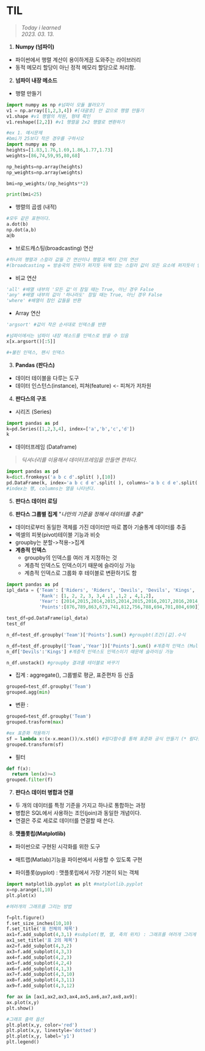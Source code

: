 # **TIL**
>*Today i learned* \
>*2023. 03. 13.*   

1. **Numpy (넘파이)**
- 파이썬에서 행렬 계산이 용이하게끔 도와주는 라이브러리
- 동적 메모리 할당이 아닌 정적 메모리 할당으로 처리함.

2. **넘파이 내장 메소드**

- 행렬 만들기
```python
import numpy as np #넘파이 모듈 불러오기
v1 = np.array([1,2,3,4]) #[대괄호] 안 값으로 행렬 만들기
v1.shape #v1 행렬의 차원, 형태 확인
v1.reshape([2,2]) #v1 행렬을 2x2 행렬로 변환하기

#ex 1. 예시문제
#bmi가 25보다 작은 경우를 구하시오
import numpy as np
heights=[1.83,1.76,1.69,1.86,1.77,1.73]
weights=[86,74,59,95,80,68]

np_heights=np.array(heights)
np_weights=np.array(weights)

bmi=np_weights/(np_heights**2)

print(bmi<25)
```


- 행렬의 곱셈 (내적)
```python
#모두 같은 표현이다.
a.dot(b)
np.dot(a,b)
a@b
```


- 브로드캐스팅(broadcasting) 연산
```python
#하나의 행렬과 스칼라 값들 간 연산이나 행렬과 벡터 간의 연산  
#(broadcasting = 방송국의 전파가 퍼지듯 뒤에 있는 스칼라 값이 모든 요소에 퍼지듯이 연산)
```

- 비교 연산
```python
'all' #배열 내부의 '모든 값'이 참일 때는 True, 아닌 경우 False 
'any' #배열 내부의 값이 '하나라도' 참일 때는 True, 아닌 경우 False 
'where' #배열이 참인 값들을 반환
```

- Array 연산
```python
'argsort' #값이 작은 순서대로 인덱스를 반환

#넘파이에서는 넘파이 내장 메소드를 인덱스로 받을 수 있음
x[x.argsort()[:5]]

#+불린 인덱스, 팬시 인덱스
```

3. **Pandas (판다스)**
- 데이터 테이블을 다루는 도구
- 데이터 인스턴스(instance), 피쳐(feature) <- 피쳐가 저차원

4. **판다스의 구조**
- 시리즈 (Series)
```python
import pandas as pd
k=pd.Series([1,2,3,4], index=['a','b','c','d'])
k
```
- 데이터프레임 (Dataframe)
>*딕셔너리를 이용해서 데이터프레임을 만들면 편하다.*
```python
import pandas as pd
k=dict.fromkeys('a b c d'.split( ),[10])
pd.DataFrame(k, index='a b c d e'.split( ), columns='a b c d e'.split( ))
#index는 행, columns는 열을 나타낸다.
```

5. **판다스 데이터 로딩**
   
6. **판다스 그룹별 집계** "*나만의 기준을 정해서 데이터를 추출*"
- 데이터로부터 동일한 객체를 가진 데이터만 따로 뽑아 기술통계 데이터를 추출
- 엑셀의 피봇(pivot)테이블 기능과 비슷
- groupby는 분할->적용->집계
- **계층적 인덱스**
  - groupby의 인덱스를 여러 개 지정하는 것
  - 계층적 인덱스도 인덱스이기 때문에 슬라이싱 가능
  - 계층적 인덱스로 그룹화 후 테이블로 변환하기도 함
  
```python
import pandas as pd
ipl_data = {'Team': ['Riders', 'Riders', 'Devils', 'Devils', 'Kings', 'kings', 'Kings', 'Kings', 'Riders', 'Royals', 'Royals', 'Riders'],
            'Rank': [1, 2, 2, 3, 3,4 ,1 ,1,2 , 4,1,2],
            'Year': [2014,2015,2014,2015,2014,2015,2016,2017,2016,2014,2015,2017],
            'Points':[876,789,863,673,741,812,756,788,694,701,804,690]} #딕셔너리 생성

test_df=pd.DataFrame(ipl_data)
test_df

n_df=test_df.groupby('Team')['Points'].sum() #groupbt(조건)[값].수식

n_df=test_df.groupby(['Team','Year'])['Points'].sum() #계층적 인덱스 (MultiIndex)
n_df['Devils':'Kings'] #계층적 인덱스도 인덱스이기 때문에 슬라이싱 가능

n_df.unstack() #groupby 결과를 테이블로 바꾸기
```

- 집계 : aggregate(), 그룹별로 평균, 표준편차 등 산출
```python
grouped=test_df.groupby('Team')
grouped.agg(min)
```
- 변환 : 
```python
grouped=test_df.groupby('Team')
grouped.trasform(max)

#ex 표준화 적용하기
sf = lambda x:(x-x.mean())/x.std() #람다함수를 통해 표준화 공식 만들기 (* 람다한수는 1회성)
grouped.transform(sf)
```
- 필터
```python
def f(x):
  return len(x)>=3
grouped.filter(f)
```

7. **판다스 데이터 병합과 연결**
- 두 개의 데이터를 특정 기준을 가지고 하나로 통합하는 과정
- 병합은 SQL에서 사용하는 조인(join)과 동일한 개념이다.
- 연결은 주로 세로로 데이터를 연결할 때 쓴다.

8. **맷플롯립(Matplotlib)**
- 파이썬으로 구현된 시각화를 위한 도구
- 매트랩(Matlab)기능을 파이썬에서 사용할 수 있도록 구현

-  파이플롯(pyplot) : 맷플롯립에서 가장 기본이 되는 객체
  ```python
  import matplotlib.pyplot as plt #matplotlib.pyplot
  x=np.arange(1,10)
  plt.plot(x)

  #여러개의 그래프를 그리는 방법

  f=plt.figure()
  f.set_size_inches(10,10)
  f.set_title('표 전체의 제목')
  ax1=f.add_subplot(4,3,1) #subplot(행, 열, 축의 위치) : 그래프를 여러개 그리게 해주는 함수
  ax1_set_title('표 2의 제목')
  ax2=f.add_subplot(4,3,2)
  ax3=f.add_subplot(4,3,3)
  ax4=f.add_subplot(4,2,3)
  ax5=f.add_subplot(4,2,4)
  ax6=f.add_subplot(4,1,3)
  ax7=f.add_subplot(4,3,10)
  ax8=f.add_subplot(4,3,11)
  ax9=f.add_subplot(4,3,12)

for ax in [ax1,ax2,ax3,ax4,ax5,ax6,ax7,ax8,ax9]:
  ax.plot(x,y)
plt.show()

  #그래프 출력 옵션
  plt.plot(x,y, color='red')
  plt.plot(x,y, linestyle='dotted')
  plt.plot(x,y, label='y1')
  plt.legend()
  ```